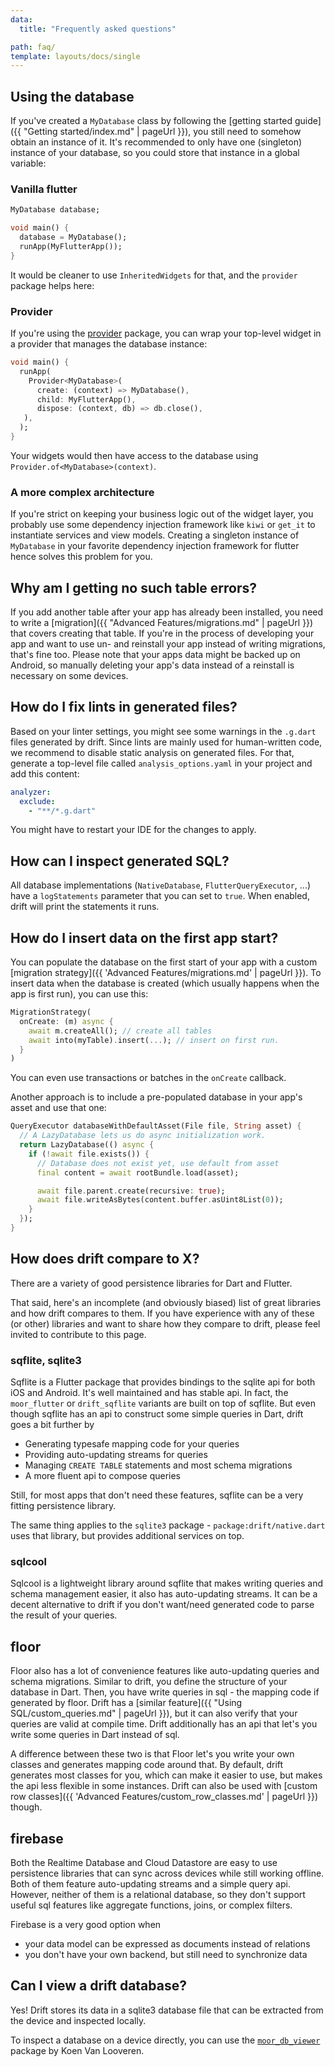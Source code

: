 ```yaml
---
data:
  title: "Frequently asked questions"

path: faq/
template: layouts/docs/single
---
```


## Using the database
If you've created a `MyDatabase` class by following the [getting started guide]({{ "Getting started/index.md" | pageUrl }}), you
still need to somehow obtain an instance of it. It's recommended to only have one (singleton) instance of your database,
so you could store that instance in a global variable:

### Vanilla flutter
```dart
MyDatabase database;

void main() {
  database = MyDatabase();
  runApp(MyFlutterApp());
}
```
It would be cleaner to use `InheritedWidgets` for that, and the `provider` package helps here:

### Provider
If you're using the [provider](https://pub.dev/packages/provider) package, you can wrap your top-level widget in a
provider that manages the database instance:
```dart
void main() {
  runApp(
    Provider<MyDatabase>(
      create: (context) => MyDatabase(),
      child: MyFlutterApp(),
      dispose: (context, db) => db.close(),
   ),
  );
}
```
Your widgets would then have access to the database using `Provider.of<MyDatabase>(context)`.

### A more complex architecture
If you're strict on keeping your business logic out of the widget layer, you probably use some dependency injection 
framework like `kiwi` or `get_it` to instantiate services and view models. Creating a singleton instance of `MyDatabase`
in your favorite dependency injection framework for flutter hence solves this problem for you.

## Why am I getting no such table errors?

If you add another table after your app has already been installed, you need to write a [migration]({{ "Advanced Features/migrations.md" | pageUrl }})
that covers creating that table. If you're in the process of developing your app and want to use un- and reinstall your app
instead of writing migrations, that's fine too. Please note that your apps data might be backed up on Android, so
manually deleting your app's data instead of a reinstall is necessary on some devices.

## How do I fix lints in generated files?

Based on your linter settings, you might see some warnings in the `.g.dart` files generated by drift. Since lints are mainly used for
human-written code, we recommend to disable static analysis on generated files. For that, generate a top-level file called 
`analysis_options.yaml` in your project and add this content:
```yaml
analyzer:
  exclude:
    - "**/*.g.dart"
```

You might have to restart your IDE for the changes to apply.

## How can I inspect generated SQL?

All database implementations (`NativeDatabase`, `FlutterQueryExecutor`, ...) have a `logStatements` parameter that 
you can set to `true`. When enabled, drift will print the statements it runs.

## How do I insert data on the first app start?

You can populate the database on the first start of your app with a custom [migration strategy]({{ 'Advanced Features/migrations.md' | pageUrl }}).
To insert data when the database is created (which usually happens when the app is first run), you can use this:

```dart
MigrationStrategy(
  onCreate: (m) async {
    await m.createAll(); // create all tables
    await into(myTable).insert(...); // insert on first run.
  }
)
```

You can even use transactions or batches in the `onCreate` callback.

Another approach is to include a pre-populated database in your app's asset and use that one:

```dart
QueryExecutor databaseWithDefaultAsset(File file, String asset) {
  // A LazyDatabase lets us do async initialization work.
  return LazyDatabase(() async {
    if (!await file.exists()) {
      // Database does not exist yet, use default from asset
      final content = await rootBundle.load(asset);

      await file.parent.create(recursive: true);
      await file.writeAsBytes(content.buffer.asUint8List(0));
    }
  });
}
```

## How does drift compare to X?
There are a variety of good persistence libraries for Dart and Flutter.

That said, here's an incomplete (and obviously biased) list of great libraries and how drift compares to them.
If you have experience with any of these (or other) libraries and want to share how they compare to drift, please
feel invited to contribute to this page.

### sqflite, sqlite3

Sqflite is a Flutter package that provides bindings to the sqlite api for both iOS and Android. It's well maintained
and has stable api. In fact, the `moor_flutter` or `drift_sqflite` variants are built on top of sqflite. But even though sqflite
has an api to construct some simple queries in Dart, drift goes a bit further by

* Generating typesafe mapping code for your queries
* Providing auto-updating streams for queries
* Managing `CREATE TABLE` statements and most schema migrations
* A more fluent api to compose queries

Still, for most apps that don't need these features, sqflite can be a very fitting persistence library.

The same thing applies to the `sqlite3` package - `package:drift/native.dart` uses that library, but provides
additional services on top.

### sqlcool
Sqlcool is a lightweight library around sqflite that makes writing queries and schema management easier, it also has
auto-updating streams. It can be a decent alternative to drift if you don't want/need generated code to parse the
result of your queries.

## floor
Floor also has a lot of convenience features like auto-updating queries and schema migrations. Similar to drift, you
define the structure of your database in Dart. Then, you have write queries in sql - the mapping code if generated
by floor. Drift has a [similar feature]({{ "Using SQL/custom_queries.md" | pageUrl }}), but it can also verify that your queries are valid at compile time. Drift
additionally has an api that let's you write some queries in Dart instead of sql.

A difference between these two is that Floor let's you write your own classes and generates mapping code around that.
By default, drift generates most classes for you, which can make it easier to use, but makes the api less flexible in some
instances.
Drift can also be used with [custom row classes]({{ 'Advanced Features/custom_row_classes.md' | pageUrl }}) though.

## firebase
Both the Realtime Database and Cloud Datastore are easy to use persistence libraries that can sync across devices while
still working offline. Both of them feature auto-updating streams and a simple query api. However, neither of them is
a relational database, so they don't support useful sql features like aggregate functions, joins, or complex filters.

Firebase is a very good option when

- your data model can be expressed as documents instead of relations
- you don't have your own backend, but still need to synchronize data

## Can I view a drift database?

Yes! Drift stores its data in a sqlite3 database file that can be extracted from the device and inspected locally.

To inspect a database on a device directly, you can use the [`moor_db_viewer`](https://pub.dev/packages/moor_db_viewer)
package by Koen Van Looveren.
